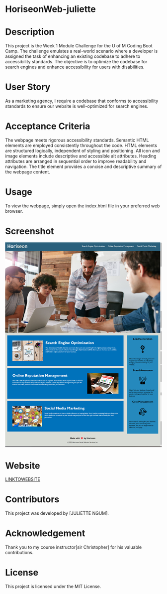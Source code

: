# HoriseonWeb-juliette 
# Description
This project is the Week 1 Module Challenge for the U of M Coding Boot Camp. The challenge emulates a real-world scenario where a developer is assigned the task of enhancing an existing codebase to adhere to accessibility standards. The objective is to optimize the codebase for search engines and enhance accessibility for users with disabilities.

# User Story

As a marketing agency, I require a codebase that conforms to accessibility standards to ensure our website is well-optimized for search engines.

# Acceptance Criteria

The webpage meets rigorous accessibility standards.
Semantic HTML elements are employed consistently throughout the code.
HTML elements are structured logically, independent of styling and positioning.
All icon and image elements include descriptive and accessible alt attributes.
Heading attributes are arranged in sequential order to improve readability and navigation.
The title element provides a concise and descriptive summary of the webpage content.

# Usage

To view the webpage, simply open the index.html file in your preferred web browser.

# Screenshot
![mockup](Develop/assets/images/screenshot.png)

# Website
[LINKTOWEBSITE]()

# Contributors

This project was developed by [JULIETTE NGUM].

# Acknowledgement
Thank you to my course instructor[sir Christopher] for his valuable contributions.

# License
This project is licensed under the MIT License.

